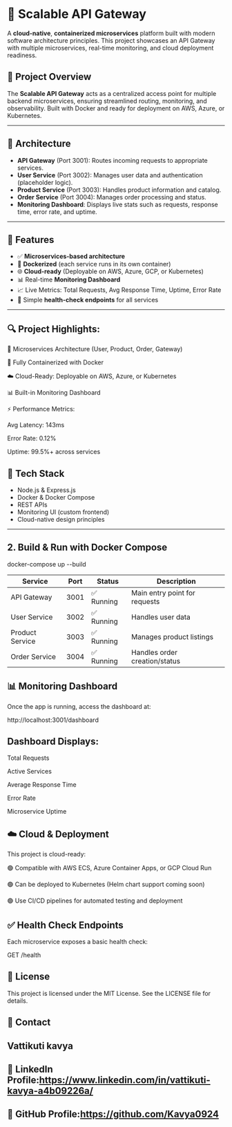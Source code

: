 # 🚀 Scalable API Gateway

A **cloud-native**, **containerized microservices** platform built with modern software architecture principles. This project showcases an API Gateway with multiple microservices, real-time monitoring, and cloud deployment readiness.

## 📌 Project Overview

The **Scalable API Gateway** acts as a centralized access point for multiple backend microservices, ensuring streamlined routing, monitoring, and observability. Built with Docker and ready for deployment on AWS, Azure, or Kubernetes.

---

## 🧱 Architecture

- **API Gateway** (Port 3001): Routes incoming requests to appropriate services.
- **User Service** (Port 3002): Manages user data and authentication (placeholder logic).
- **Product Service** (Port 3003): Handles product information and catalog.
- **Order Service** (Port 3004): Manages order processing and status.
- **Monitoring Dashboard**: Displays live stats such as requests, response time, error rate, and uptime.

---

## 🚀 Features

- ✅ **Microservices-based architecture**
- 🐳 **Dockerized** (each service runs in its own container)
- 🌐 **Cloud-ready** (Deployable on AWS, Azure, GCP, or Kubernetes)
- 📊 Real-time **Monitoring Dashboard**
- 📈 Live Metrics: Total Requests, Avg Response Time, Uptime, Error Rate
- 🧪 Simple **health-check endpoints** for all services

---
## 🔍 Project Highlights:

🧱 Microservices Architecture (User, Product, Order, Gateway)

🐳 Fully Containerized with Docker

☁️ Cloud-Ready: Deployable on AWS, Azure, or Kubernetes

📊 Built-in Monitoring Dashboard

⚡ Performance Metrics:

Avg Latency: 143ms

Error Rate: 0.12%

Uptime: 99.5%+ across services
## 🧰 Tech Stack

- Node.js & Express.js
- Docker & Docker Compose
- REST APIs
- Monitoring UI (custom frontend)
- Cloud-native design principles

---

## 2. Build & Run with Docker Compose
docker-compose up --build

| Service         | Port | Status    | Description                   |
| --------------- | ---- | --------- | ----------------------------- |
| API Gateway     | 3001 | ✅ Running | Main entry point for requests |
| User Service    | 3002 | ✅ Running | Handles user data             |
| Product Service | 3003 | ✅ Running | Manages product listings      |
| Order Service   | 3004 | ✅ Running | Handles order creation/status |

## 📊 Monitoring Dashboard

Once the app is running, access the dashboard at:

http://localhost:3001/dashboard


## Dashboard Displays:

Total Requests

Active Services

Average Response Time

Error Rate

Microservice Uptime

## ☁️ Cloud & Deployment

This project is cloud-ready:

🟢 Compatible with AWS ECS, Azure Container Apps, or GCP Cloud Run

🟢 Can be deployed to Kubernetes (Helm chart support coming soon)

🟢 Use CI/CD pipelines for automated testing and deployment

## ✅ Health Check Endpoints

Each microservice exposes a basic health check:

GET /health

## 📄 License

This project is licensed under the MIT License. See the LICENSE file for details.

## 💬 Contact
## Vattikuti kavya
## 🔗 LinkedIn Profile:https://www.linkedin.com/in/vattikuti-kavya-a4b09226a/
## 📂 GitHub Profile:https://github.com/Kavya0924

